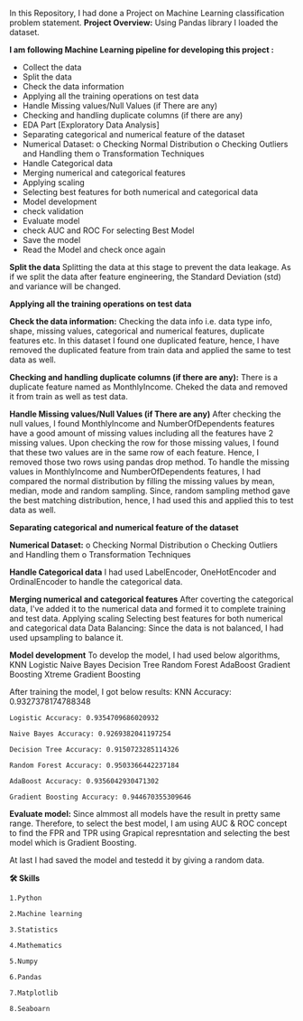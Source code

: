 In this Repository, I had done a Project on Machine Learning classification problem statement.
**Project Overview:**
Using Pandas library I loaded the dataset. 

**I am following Machine Learning pipeline for developing this project :**
-	Collect the data
-	Split the data
-	Check the data information
-	Applying all the training operations on test data
-	Handle Missing values/Null Values (if There are any)
-	Checking and handling duplicate columns (if there are any)
-	EDA Part [Exploratory Data Analysis]
-	Separating categorical and numerical feature of the dataset
-	Numerical Dataset:
  o	Checking Normal Distribution
  o	Checking Outliers and Handling them
  o	Transformation Techniques
-	Handle Categorical data
-	Merging numerical and categorical features
-	Applying scaling
-	Selecting best features for both numerical and categorical data
-	Model development
-	check validation
-	Evaluate model
-	check AUC and ROC For selecting Best Model
-	Save the model
-	Read the Model and check once again

**Split the data**
Splitting the data at this stage to prevent the data leakage. As if we split the data after feature engineering, the Standard Deviation (std) and variance will be changed. 

**Applying all the training operations on test data**

**Check the data information:**
Checking the data info i.e. data type info, shape, missing values, categorical and numerical features, duplicate features etc. In this dataset I found one duplicated feature, hence, I have removed the duplicated feature from train data and applied the same to test data as well.

**Checking and handling duplicate columns (if there are any):**
There is a duplicate feature named as MonthlyIncome. Cheked the data and removed it from train as well as test data.

**Handle Missing values/Null Values (if There are any)**
After checking the null values, I found MonthlyIncome and NumberOfDependents features have a good amount of missing values including all the features have 2 missing values. Upon checking the row for those missing values, I found that these two values are in the same row of each feature. Hence, I removed those two rows using pandas drop method. To handle the missing values in MonthlyIncome and NumberOfDependents features, I had compared the normal distribution by filling the missing values by mean, median, mode and random sampling. Since, random sampling method gave the best matching distribution, hence, I had used this and applied this to test data as well.

**Separating categorical and numerical feature of the dataset**

**Numerical Dataset:**
  o	Checking Normal Distribution
  o	Checking Outliers and Handling them
  o	Transformation Techniques

**Handle Categorical data**
 	I had used LabelEncoder, OneHotEncoder and OrdinalEncoder to handle the categorical data.

**Merging numerical and categorical features**
 	After coverting the categorical data, I've added it to the numerical data and formed it to complete training and test data.
Applying scaling
Selecting best features for both numerical and categorical data
Data Balancing: Since the data is not balanced, I had used upsampling to balance it.

**Model development**
 	To develop the model, I had used below algorithms,
   	KNN
    Logistic
    Naive Bayes
    Decision Tree
    Random Forest
    AdaBoost
    Gradient Boosting
    Xtreme Gradient Boosting

After training the model, I got below results:
 	  KNN Accuracy: 0.9327378174788348
    
    Logistic Accuracy: 0.9354709686020932
    
    Naive Bayes Accuracy: 0.9269382041197254
    
    Decision Tree Accuracy: 0.9150723285114326
    
    Random Forest Accuracy: 0.9503366442237184
    
    AdaBoost Accuracy: 0.9356042930471302
    
    Gradient Boosting Accuracy: 0.944670355309646

**Evaluate model:**
 	Since almmost all models have the result in pretty same range. Therefore, to select the best model, I am using AUC & ROC concept to find the FPR and TPR using Grapical represntation and selecting the best model which is Gradient Boosting.

At last I had saved the model and testedd it by giving a random data.

**🛠 Skills**

    1.Python 
    
    2.Machine learning 
    
    3.Statistics
    
    4.Mathematics
    
    5.Numpy 
    
    6.Pandas
    
    7.Matplotlib
    
    8.Seaboarn
